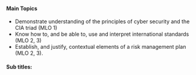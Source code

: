 #### Main Topics

* Demonstrate understanding of the principles of cyber security and the CIA triad (MLO 1)
* Know how to, and be able to, use and interpret international standards (MLO 2, 3)
* Establish, and justify, contextual elements of a risk management plan (MLO 2, 3).


#### Sub titles:

